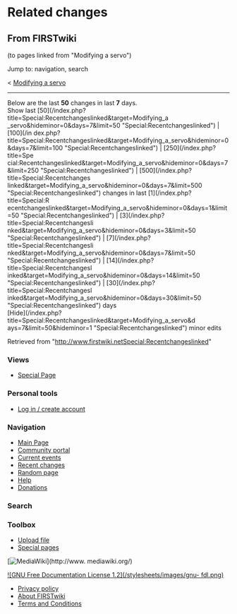 # Related changes

## From FIRSTwiki

(to pages linked from "Modifying a servo")

Jump to: navigation, search

< [Modifying a servo](/index.php?title=Modifying_a_servo&redirect=no "Modifying a servo")

--------------------------------------------------------------------------------

Below are the last **50** changes in last **7** days.<br>
Show last [50](/index.php?title=Special:Recentchangeslinked&target=Modifying_a
_servo&hideminor=0&days=7&limit=50 "Special:Recentchangeslinked") | [100](/in
dex.php?title=Special:Recentchangeslinked&target=Modifying_a_servo&hideminor=0
&days=7&limit=100 "Special:Recentchangeslinked") | [250](/index.php?title=Spe
cial:Recentchangeslinked&target=Modifying_a_servo&hideminor=0&days=7&limit=250 "Special:Recentchangeslinked") | [500](/index.php?title=Special:Recentchanges
linked&target=Modifying_a_servo&hideminor=0&days=7&limit=500 "Special:Recentchangeslinked") changes in last [1](/index.php?title=Special:R
ecentchangeslinked&target=Modifying_a_servo&hideminor=0&days=1&limit=50 "Special:Recentchangeslinked") | [3](/index.php?title=Special:Recentchangesli
nked&target=Modifying_a_servo&hideminor=0&days=3&limit=50 "Special:Recentchangeslinked") | [7](/index.php?title=Special:Recentchangesli
nked&target=Modifying_a_servo&hideminor=0&days=7&limit=50 "Special:Recentchangeslinked") | [14](/index.php?title=Special:Recentchangesl
inked&target=Modifying_a_servo&hideminor=0&days=14&limit=50 "Special:Recentchangeslinked") | [30](/index.php?title=Special:Recentchangesl
inked&target=Modifying_a_servo&hideminor=0&days=30&limit=50 "Special:Recentchangeslinked") days<br>
[Hide](/index.php?title=Special:Recentchangeslinked&target=Modifying_a_servo&d
ays=7&limit=50&hideminor=1 "Special:Recentchangeslinked") minor edits

Retrieved from "<http://www.firstwiki.netSpecial:Recentchangeslinked>"

### Views

- [Special Page](Special:Recentchangeslinked/Modifying_a_servo)

### Personal tools

- [Log in / create account](/index.php?title=Special:Userlogin&returnto=Special:Recentchangeslinked)

[](Main_Page "Main Page")

### Navigation

- [Main Page](Main_Page)
- [Community portal](FIRSTwiki:Community_portal)
- [Current events](Current_events)
- [Recent changes](Special:Recentchanges)
- [Random page](Special:Random)
- [Help](Help:Contents)
- [Donations](FIRSTwiki:Site_support)

### Search

### Toolbox

- [Upload file](Special:Upload)
- [Special pages](Special:Specialpages)

[![MediaWiki](/skins/common/images/poweredby_mediawiki_88x31.png)](http://www.
mediawiki.org/)

[![GNU Free Documentation License 1.2](/stylesheets/images/gnu-
fdl.png)](http://www.gnu.org/copyleft/fdl.html)

- [Privacy policy](FIRSTwiki:Privacy_policy "FIRSTwiki:Privacy policy")
- [About FIRSTwiki](FIRSTwiki:About "FIRSTwiki:About")
- [Terms and Conditions](FIRSTwiki:Terms_and_conditions "FIRSTwiki:Terms and conditions")
